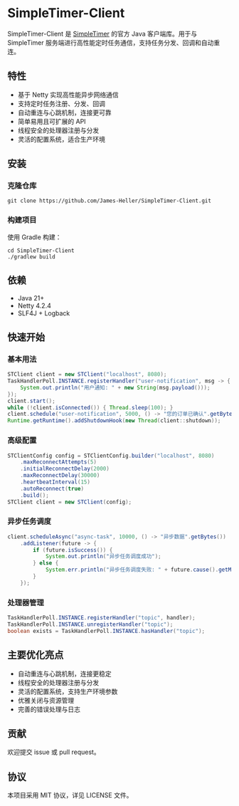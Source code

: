 # SimpleTimer-Client

SimpleTimer-Client 是 [SimpleTimer](https://github.com/James-Heller/SimpleTimer) 的官方 Java 客户端库。用于与 SimpleTimer 服务端进行高性能定时任务通信，支持任务分发、回调和自动重连。

## 特性
- 基于 Netty 实现高性能异步网络通信
- 支持定时任务注册、分发、回调
- 自动重连与心跳机制，连接更可靠
- 简单易用且可扩展的 API
- 线程安全的处理器注册与分发
- 灵活的配置系统，适合生产环境

## 安装

### 克隆仓库
```shell
git clone https://github.com/James-Heller/SimpleTimer-Client.git
```

### 构建项目
使用 Gradle 构建：
```shell
cd SimpleTimer-Client
./gradlew build
```

## 依赖
- Java 21+
- Netty 4.2.4
- SLF4J + Logback

## 快速开始

### 基本用法
```java
STClient client = new STClient("localhost", 8080);
TaskHandlerPoll.INSTANCE.registerHandler("user-notification", msg -> {
    System.out.println("用户通知: " + new String(msg.payload()));
});
client.start();
while (!client.isConnected()) { Thread.sleep(100); }
client.schedule("user-notification", 5000, () -> "您的订单已确认".getBytes());
Runtime.getRuntime().addShutdownHook(new Thread(client::shutdown));
```

### 高级配置
```java
STClientConfig config = STClientConfig.builder("localhost", 8080)
    .maxReconnectAttempts(5)
    .initialReconnectDelay(2000)
    .maxReconnectDelay(30000)
    .heartbeatInterval(15)
    .autoReconnect(true)
    .build();
STClient client = new STClient(config);
```

### 异步任务调度
```java
client.scheduleAsync("async-task", 10000, () -> "异步数据".getBytes())
    .addListener(future -> {
        if (future.isSuccess()) {
            System.out.println("异步任务调度成功");
        } else {
            System.err.println("异步任务调度失败: " + future.cause().getMessage());
        }
    });
```

### 处理器管理
```java
TaskHandlerPoll.INSTANCE.registerHandler("topic", handler);
TaskHandlerPoll.INSTANCE.unregisterHandler("topic");
boolean exists = TaskHandlerPoll.INSTANCE.hasHandler("topic");
```

## 主要优化亮点
- 自动重连与心跳机制，连接更稳定
- 线程安全的处理器注册与分发
- 灵活的配置系统，支持生产环境参数
- 优雅关闭与资源管理
- 完善的错误处理与日志

## 贡献
欢迎提交 issue 或 pull request。

## 协议
本项目采用 MIT 协议，详见 LICENSE 文件。

